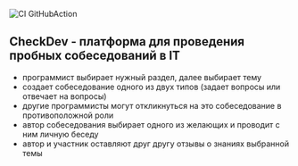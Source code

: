 ![CI GitHubAction](https://github.com/EugeneVolkonskiy/job4j_mock/actions/workflows/maven.yml/badge.svg)

## CheckDev - платформа для проведения пробных собеседований в IT

- программист выбирает нужный раздел, далее выбирает тему
- создает собеседование одного из двух типов (задает вопросы или отвечает на вопросы)
- другие программисты могут откликнуться на это собеседование в противоположной роли
- автор собеседования выбирает одного из желающих и проводит с ним личную беседу
- автор и участник оставляют друг другу отзывы о знаниях выбранной темы